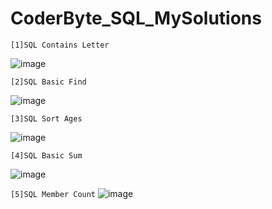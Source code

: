 # CoderByte_SQL_MySolutions

`[1]SQL Contains Letter`

![image](https://github.com/Thein-Naing/CoderByte_SQL_MySolutions/assets/117463446/96284e0e-2cdb-406b-9e3f-029e4934971e)

`[2]SQL Basic Find`

![image](https://github.com/Thein-Naing/CoderByte_SQL_MySolutions/assets/117463446/518a8e42-6f09-4b96-bfda-1e8839ef2ea1)

`[3]SQL Sort Ages`

![image](https://github.com/Thein-Naing/CoderByte_SQL_MySolutions/assets/117463446/7e2f0112-4e1c-4d4d-8636-2f9377a0e1c1)

`[4]SQL Basic Sum`

![image](https://github.com/Thein-Naing/CoderByte_SQL_MySolutions/assets/117463446/efa108b9-69c4-4426-a4ae-87125b3024cb)

`[5]SQL Member Count`
![image](https://github.com/Thein-Naing/CoderByte_SQL_MySolutions/assets/117463446/9a8c2a3b-15ac-4cf7-a848-8fdbbe38a777)





